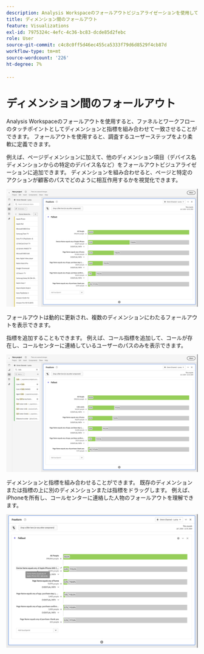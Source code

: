 ```yaml
---
description: Analysis Workspaceのフォールアウトビジュアライゼーションを使用して、ファネルとワークフローのタッチポイントとしてディメンションと指標を組み合わせて一致させる方法を説明します。 調査するユーザーステップを柔軟に定義する方法を説明します。
title: ディメンション間のフォールアウト
feature: Visualizations
exl-id: 7975324c-4efc-4c36-bc83-dcde85d2febc
role: User
source-git-commit: c4c8c0ff5d46ec455ca5333f79d6d8529f4cb87d
workflow-type: tm+mt
source-wordcount: '226'
ht-degree: 7%

---
```


# ディメンション間のフォールアウト

Analysis Workspaceのフォールアウトを使用すると、ファネルとワークフローのタッチポイントとしてディメンションと指標を組み合わせて一致させることができます。 フォールアウトを使用すると、調査するユーザーステップをより柔軟に定義できます。

例えば、ページディメンションに加えて、他のディメンション項目（デバイス名ディメンションからの特定のデバイス名など）をフォールアウトビジュアライゼーションに追加できます。 ディメンションを組み合わせると、ページと特定のアクションが顧客のパスでどのように相互作用するかを視覚化できます。

![ タッチポイントとして複数のディメンションが表示されている全訪問ビュー。](assets/fallout-otherdimension.png)

フォールアウトは動的に更新され、複数のディメンションにわたるフォールアウトを表示できます。

指標を追加することもできます。 例えば、コール指標を追加して、コールが存在し、コールセンターに連絡しているユーザーのパスのみを表示できます。

![ 追加された指標を示すすべての訪問ビュー：「共有写真」。](assets/fallout-metrics.png)

ディメンションと指標を組み合わせることができます。 既存のディメンションまたは指標の上に別のディメンションまたは指標をドラッグします。 例えば、iPhoneを所有し、コールセンターに連絡した人物のフォールアウトを理解できます。

![ 追加されたアクション名（共有および共有された写真指標）を示すすべての訪問ビュー。](assets/fallout-combined.png)
